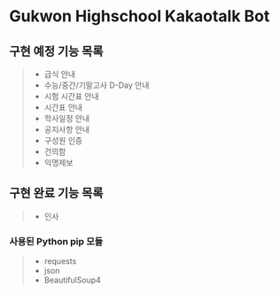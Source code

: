 # Gukwon Highschool Kakaotalk Bot

## 구현 예정 기능 목록

>- 급식 안내
>- 수능/중간/기말고사 D-Day 안내
>- 시험 시간표 안내
>- 시간표 안내
>- 학사일정 안내
>- 공지사항 안내
>- 구성원 인증
>- 건의함
>- 익명제보
  
## 구현 완료 기능 목록

>- 인사
  
### 사용된 Python pip 모듈

>- requests
>- json
>- BeautifulSoup4
